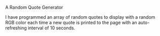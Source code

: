  A Random Quote Generator
 
I have programmed an array of random quotes to display with a random RGB color each time a new quote is printed to the page with an auto-refreshing interval of 10 seconds.
